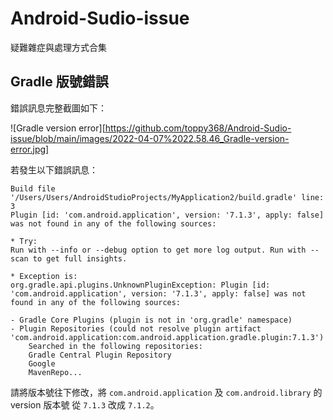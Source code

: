 # Android-Sudio-issue
疑難雜症與處理方式合集

## Gradle 版號錯誤

錯誤訊息完整截圖如下：

![Gradle version error][https://github.com/toppy368/Android-Sudio-issue/blob/main/images/2022-04-07%2022.58.46_Gradle-version-error.jpg]


若發生以下錯誤訊息：  

    Build file '/Users/Users/AndroidStudioProjects/MyApplication2/build.gradle' line: 3  
    Plugin [id: 'com.android.application', version: '7.1.3', apply: false] was not found in any of the following sources:
    
    * Try:
    Run with --info or --debug option to get more log output. Run with --scan to get full insights.

    * Exception is:
    org.gradle.api.plugins.UnknownPluginException: Plugin [id: 'com.android.application', version: '7.1.3', apply: false] was not found in any of the following sources:

    - Gradle Core Plugins (plugin is not in 'org.gradle' namespace)
    - Plugin Repositories (could not resolve plugin artifact 'com.android.application:com.android.application.gradle.plugin:7.1.3')
        Searched in the following repositories:
        Gradle Central Plugin Repository
        Google
        MavenRepo...

請將版本號往下修改，將 `com.android.application` 及 `com.android.library` 的 version 版本號 從 `7.1.3` 改成 `7.1.2`。